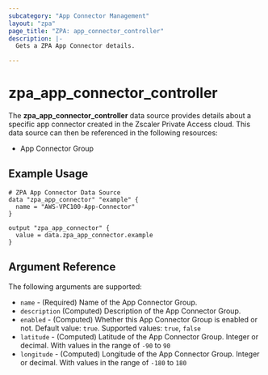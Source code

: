 ```yaml
---
subcategory: "App Connector Management"
layout: "zpa"
page_title: "ZPA: app_connector_controller"
description: |-
  Gets a ZPA App Connector details.

---
```

# zpa_app_connector_controller

The **zpa_app_connector_controller** data source provides details about a specific app connector created in the Zscaler Private Access cloud. This data source can then be referenced in the following resources:

* App Connector Group

## Example Usage

```hcl
# ZPA App Connector Data Source
data "zpa_app_connector" "example" {
  name = "AWS-VPC100-App-Connector"
}

output "zpa_app_connector" {
  value = data.zpa_app_connector.example
}
```

## Argument Reference

The following arguments are supported:

* `name` - (Required) Name of the App Connector Group.
* `description` (Computed) Description of the App Connector Group.
* `enabled` - (Computed) Whether this App Connector Group is enabled or not. Default value: `true`. Supported values: `true`, `false`
* `latitude` - (Computed) Latitude of the App Connector Group. Integer or decimal. With values in the range of `-90` to `90`
* `longitude` - (Computed) Longitude of the App Connector Group. Integer or decimal. With values in the range of `-180` to `180`
